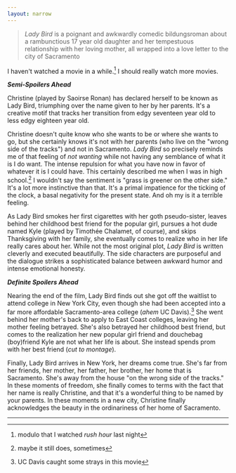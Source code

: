 ```yaml
---
layout: narrow
---
```


> *Lady Bird* is a poignant and awkwardly comedic bildungsroman about a rambunctious 17 year old daughter and her tempestuous relationship with her loving mother, all wrapped into a love letter to the city of Sacramento

I haven't watched a movie in a while.[^1] I should really watch more movies.

**_Semi-Spoilers Ahead_**

Christine (played by Saoirse Ronan) has declared herself to be known as Lady Bird, triumphing over the name given to her by her parents. It's a creative motif that  tracks her transition from edgy seventeen year old to less edgy eighteen year old.

Christine doesn't quite know who she wants to be or where she wants to go, but she certainly knows it's not with her parents (who live on the "wrong side of the tracks") and not in Sacramento. *Lady Bird* so precisely reminds me of that feeling of *not wanting* while not having any semblance of what it is I do want. The intense repulsion for what you have now in favor of whatever it is I could have. This certainly described me when I was in high school.[^2] I wouldn't say the sentiment is "grass is greener on the other side." It's a lot more instinctive than that. It's a primal impatience for the ticking of the clock, a basal negativity for the present state. And oh my is it a terrible feeling.

As Lady Bird smokes her first cigarettes with her goth pseudo-sister, leaves behind her childhood best friend for the popular girl, pursues a hot dude named Kyle (played by Timothée Chalamet, of course), and skips Thanksgiving with her family, she eventually comes to realize who in her life really cares about her. While not the most original plot, *Lady Bird* is written cleverly and executed beautifully. The side characters are purposeful and the dialogue strikes a sophisticated balance between awkward humor and intense emotional honesty.

**_Definite Spoilers Ahead_**

Nearing the end of the film, Lady Bird finds out she got off the waitlist to attend college in New York City, even though she had been accepted into a far more affordable Sacramento-area college (*ahem* UC Davis).[^3] She went behind her mother's back to apply to East Coast colleges, leaving her mother feeling betrayed. She's also betrayed her childhood best friend, but comes to the realization her new popular girl friend and douchebag (boy)friend Kyle are not what her life is about. She instead spends prom with her best friend (*cut to montage*).

Finally, Lady Bird arrives in New York, her dreams come true. She's far from her friends, her mother, her father, her brother, her home that is Sacramento. She's away from the house "on the wrong side of the tracks." In these moments of freedom, she finally comes to terms with the fact that her name is really Christine, and that it's a wonderful thing to be named by your parents. In these moments in a new city, Christine finally acknowledges the beauty in the ordinariness of her home of Sacramento.

--- 

[^1]: modulo that I watched *rush hour* last night

[^2]: maybe it still does, sometimes

[^3]: UC Davis caught some strays in this movie
